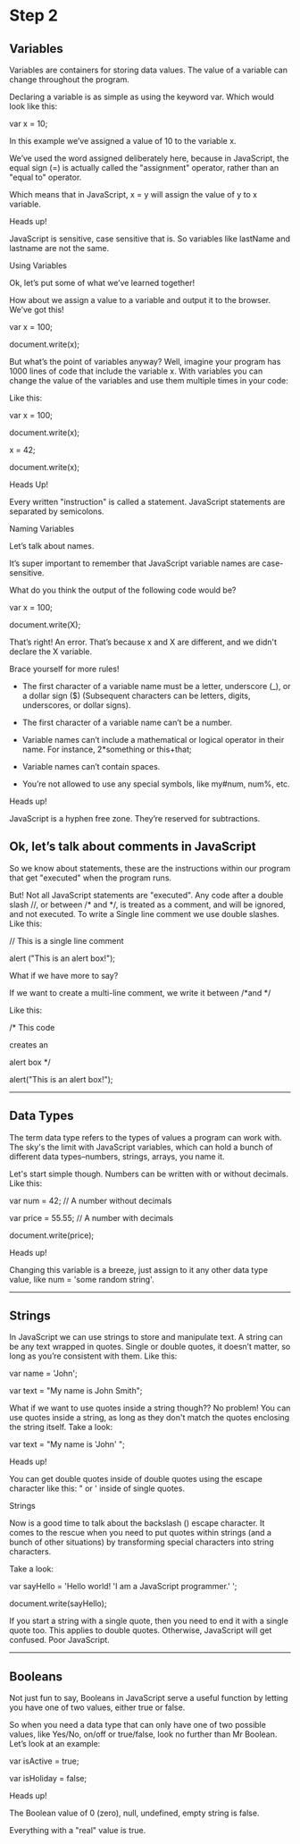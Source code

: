 # Step 2 #

## Variables ##
Variables are containers for storing data values. The value of a variable can change throughout the program.

Declaring a variable is as simple as using the keyword var. Which would look like this:

var x = 10;

In this example we’ve assigned a value of 10 to the variable x.

We’ve used the word assigned deliberately here, because in JavaScript, the equal sign (=) is actually called the "assignment" operator, rather than an "equal to" operator.

Which means that in JavaScript, x = y will assign the value of y to x variable.

Heads up!

JavaScript is sensitive, case sensitive that is. So variables like lastName and lastname are not the same.

Using Variables

Ok, let’s put some of what we’ve learned together!

How about we assign a value to a variable and output it to the browser. We’ve got this!

var x = 100;

document.write(x);

But what’s the point of variables anyway? Well, imagine your program has 1000 lines of code that include the variable x. With variables you can change the value of the variables and use them multiple times in your code:

Like this:

var x = 100; 

document.write(x); 

x = 42; 

document.write(x);

Heads Up!

Every written "instruction" is called a statement. JavaScript statements are separated by semicolons.


Naming Variables

Let’s talk about names.

It’s super important to remember that JavaScript variable names are case-sensitive.

What do you think the output of the following code would be?

var x = 100; 

document.write(X);

That’s right! An error. That’s because x and X are different, and we didn't declare the X variable.

Brace yourself for more rules!

+ The first character of a variable name must be a letter, underscore (_), or a dollar sign ($) (Subsequent characters can be letters, digits, underscores, or dollar signs).

+ The first character of a variable name can’t be a number.

+ Variable names can’t include a mathematical or logical operator in their name. For instance, 2*something or this+that;

+ Variable names can’t contain spaces.

+ You’re not allowed to use any special symbols, like my#num, num%, etc.

Heads up!

JavaScript is a hyphen free zone. They’re reserved for subtractions.


## Ok, let’s talk about comments in JavaScript ##

So we know about statements, these are the instructions within our program that get "executed" when the program runs.

But! Not all JavaScript statements are "executed".
Any code after a double slash //, or between /* and */, is treated as a comment, and will be ignored, and not executed.
To write a Single line comment we use double slashes. Like this:

// This is a single line comment

alert ("This is an alert box!"); 

What if we have more to say?

If we want to create a multi-line comment, we write it between /*and */

Like this:

/* This code 

creates an 

alert box */ 

alert("This is an alert box!"); 

---
## Data Types ##

The term data type refers to the types of values a program can work with. The sky's the limit with JavaScript variables, which can hold a bunch of different data types–numbers, strings, arrays, you name it.

Let's start simple though. Numbers can be written with or without decimals. Like this:

var num = 42; // A number without decimals

var price = 55.55; // A number with decimals 

document.write(price); 

Heads up!

Changing this variable is a breeze, just assign to it any other data type value, like num = 'some random string'.

---
## Strings ##

In JavaScript we can use strings to store and manipulate text. A string can be any text wrapped in quotes. Single or double quotes, it doesn’t matter, so long as you’re consistent with them. Like this:

var name = 'John'; 

var text = "My name is John Smith";

What if we want to use quotes inside a string though?? No problem! You can use quotes inside a string, as long as they don't match the quotes enclosing the string itself. 
Take a look:

var text = "My name is 'John' ";

Heads up!

You can get double quotes inside of double quotes using the escape character like this: \" or \' inside of single quotes.

Strings

Now is a good time to talk about the backslash (\) escape character. It comes to the rescue when you need to put quotes within strings (and a bunch of other situations) by transforming special characters into string characters.

Take a look:

var sayHello = 'Hello world! \'I am a JavaScript programmer.\' '; 

document.write(sayHello);

If you start a string with a single quote, then you need to end it with a single quote too. This applies to double quotes. Otherwise, JavaScript will get confused. Poor JavaScript.

---
## Booleans ##

Not just fun to say, Booleans in JavaScript serve a useful function by letting you have one of two values, either true or false.

So when you need a data type that can only have one of two possible values, like Yes/No, on/off or true/false, look no further than Mr Boolean. Let’s look at an example:

var isActive = true;

var isHoliday = false;

Heads up!

The Boolean value of 0 (zero), null, undefined, empty string is false.

Everything with a "real" value is true.

